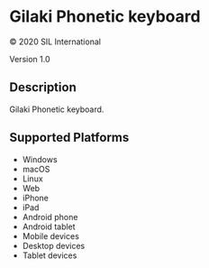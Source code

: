 Gilaki Phonetic keyboard
==============

© 2020 SIL International

Version 1.0

Description
-----------
Gilaki Phonetic keyboard.

Supported Platforms
-------------------
 * Windows
 * macOS
 * Linux
 * Web
 * iPhone
 * iPad
 * Android phone
 * Android tablet
 * Mobile devices
 * Desktop devices
 * Tablet devices

